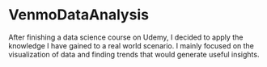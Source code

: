 # VenmoDataAnalysis
After finishing a data science course on Udemy, I decided to apply the knowledge I have gained to a real world scenario. I mainly focused on the visualization of data and finding trends that would generate useful insights. 
